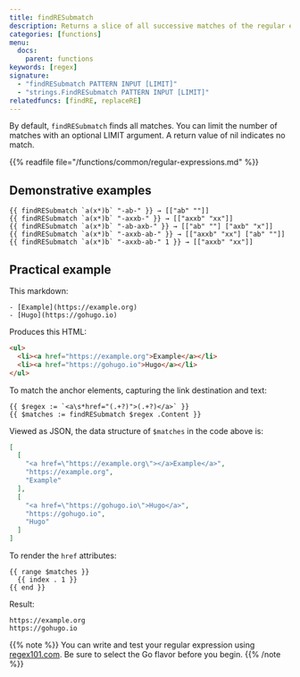 ```yaml
---
title: findRESubmatch
description: Returns a slice of all successive matches of the regular expression. Each element is a slice of strings holding the text of the leftmost match of the regular expression and the matches, if any, of its subexpressions.
categories: [functions]
menu:
  docs:
    parent: functions
keywords: [regex]
signature:
  - "findRESubmatch PATTERN INPUT [LIMIT]"
  - "strings.FindRESubmatch PATTERN INPUT [LIMIT]"
relatedfuncs: [findRE, replaceRE]
---
```


By default, `findRESubmatch` finds all matches. You can limit the number of matches with an optional LIMIT argument. A return value of nil indicates no match.

{{% readfile file="/functions/common/regular-expressions.md" %}}

## Demonstrative examples

```go-html-template
{{ findRESubmatch `a(x*)b` "-ab-" }} → [["ab" ""]]
{{ findRESubmatch `a(x*)b` "-axxb-" }} → [["axxb" "xx"]]
{{ findRESubmatch `a(x*)b` "-ab-axb-" }} → [["ab" ""] ["axb" "x"]]
{{ findRESubmatch `a(x*)b` "-axxb-ab-" }} → [["axxb" "xx"] ["ab" ""]]
{{ findRESubmatch `a(x*)b` "-axxb-ab-" 1 }} → [["axxb" "xx"]]
```

## Practical example

This markdown:

```text
- [Example](https://example.org)
- [Hugo](https://gohugo.io)
```

Produces this HTML:

```html
<ul>
  <li><a href="https://example.org">Example</a></li>
  <li><a href="https://gohugo.io">Hugo</a></li>
</ul>
```

To match the anchor elements, capturing the link destination and text:

```go-html-template
{{ $regex := `<a\s*href="(.+?)">(.+?)</a>` }}
{{ $matches := findRESubmatch $regex .Content }}
```

Viewed as JSON, the data structure of `$matches` in the code above is:

```json
[
  [
    "<a href=\"https://example.org\"></a>Example</a>",
    "https://example.org",
    "Example"
  ],
  [
    "<a href=\"https://gohugo.io\">Hugo</a>",
    "https://gohugo.io",
    "Hugo"
  ]
]
```

To render the `href` attributes:

```go-html-template
{{ range $matches }}
  {{ index . 1 }}
{{ end }}
```

Result:

```text
https://example.org
https://gohugo.io
```

{{% note %}}
You can write and test your regular expression using [regex101.com](https://regex101.com/). Be sure to select the Go flavor before you begin.
{{% /note %}}
